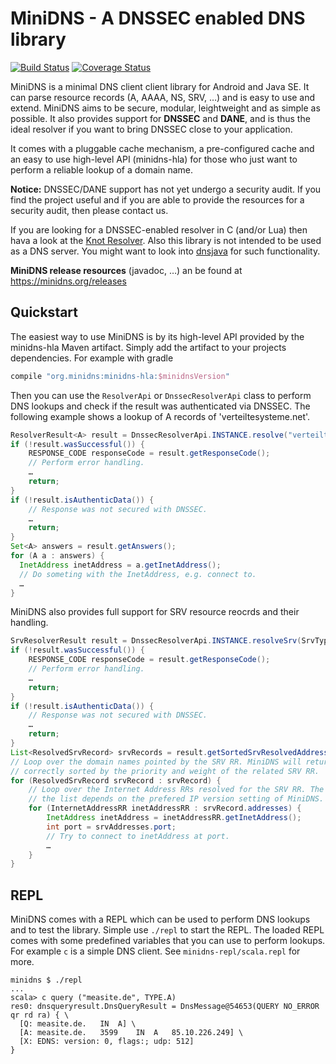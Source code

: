 MiniDNS - A DNSSEC enabled DNS library
======================================

[![Build Status](https://travis-ci.org/MiniDNS/minidns.svg)](https://travis-ci.org/MiniDNS/minidns)  [![Coverage Status](https://coveralls.io/repos/MiniDNS/minidns/badge.svg)](https://coveralls.io/r/MiniDNS/minidns)

MiniDNS is a minimal DNS client client library for Android and Java SE. It can parse resource records (A, AAAA, NS, SRV, …) and is easy to use and extend. MiniDNS aims to be secure, modular, leightweight and as simple as possible. It also provides support for **DNSSEC** and **DANE**, and is thus the ideal resolver if you want to bring DNSSEC close to your application.

It comes with a pluggable cache mechanism, a pre-configured cache and an easy to use high-level API (minidns-hla) for those who just want to perform a reliable lookup of a domain name.

**Notice:** DNSSEC/DANE support has not yet undergo a security audit.
If you find the project useful and if you are able to provide the resources for a security audit, then please contact us.

If you are looking for a DNSSEC-enabled resolver in C (and/or Lua) then hava a look at the [Knot Resolver](https://www.knot-resolver.cz/). Also this library is not intended to be used as a DNS server. You might want to
look into [dnsjava](http://dnsjava.org/) for such functionality.

**MiniDNS release resources** (javadoc, …) an be found at https://minidns.org/releases

Quickstart
----------

The easiest way to use MiniDNS is by its high-level API provided by the minidns-hla Maven artifact. Simply add the artifact to your projects dependencies. For example with gradle

```groovy
compile "org.minidns:minidns-hla:$minidnsVersion"
```

Then you can use the `ResolverApi` or `DnssecResolverApi` class to perform DNS lookups and check if the result was authenticated via DNSSEC. The following example shows a lookup of A records of 'verteiltesysteme.net'.

```java
ResolverResult<A> result = DnssecResolverApi.INSTANCE.resolve("verteiltesysteme.net", A.class);
if (!result.wasSuccessful()) {
	RESPONSE_CODE responseCode = result.getResponseCode();
	// Perform error handling.
	…
	return;
}
if (!result.isAuthenticData()) {
	// Response was not secured with DNSSEC.
	…
	return;
}
Set<A> answers = result.getAnswers();
for (A a : answers) {
  InetAddress inetAddress = a.getInetAddress();
  // Do someting with the InetAddress, e.g. connect to.
  …
}
```

MiniDNS also provides full support for SRV resource reocrds and their handling.

```java
SrvResolverResult result = DnssecResolverApi.INSTANCE.resolveSrv(SrvType.xmpp_client, "example.org")
if (!result.wasSuccessful()) {
	RESPONSE_CODE responseCode = result.getResponseCode();
	// Perform error handling.
	…
	return;
}
if (!result.isAuthenticData()) {
	// Response was not secured with DNSSEC.
	…
	return;
}
List<ResolvedSrvRecord> srvRecords = result.getSortedSrvResolvedAddresses();
// Loop over the domain names pointed by the SRV RR. MiniDNS will return the list
// correctly sorted by the priority and weight of the related SRV RR.
for (ResolvedSrvRecord srvRecord : srvRecord) {
	// Loop over the Internet Address RRs resolved for the SRV RR. The order of
	// the list depends on the prefered IP version setting of MiniDNS.
	for (InternetAddressRR inetAddressRR : srvRecord.addresses) {
		InetAddress inetAddress = inetAddressRR.getInetAddress();
		int port = srvAddresses.port;
		// Try to connect to inetAddress at port.
		…
	}
}
```

REPL
----

MiniDNS comes with a REPL which can be used to perform DNS lookups and to test the library. Simple use `./repl` to start the REPL. The loaded REPL comes with some predefined variables that you can use to perform lookups. For example `c` is a simple DNS client. See `minidns-repl/scala.repl` for more.

```text
minidns $ ./repl
...
scala> c query ("measite.de", TYPE.A)
res0: dnsqueryresult.DnsQueryResult = DnsMessage@54653(QUERY NO_ERROR qr rd ra) { \
  [Q: measite.de.	IN	A] \
  [A: measite.de.	3599	IN	A	85.10.226.249] \
  [X: EDNS: version: 0, flags:; udp: 512]
}
```

